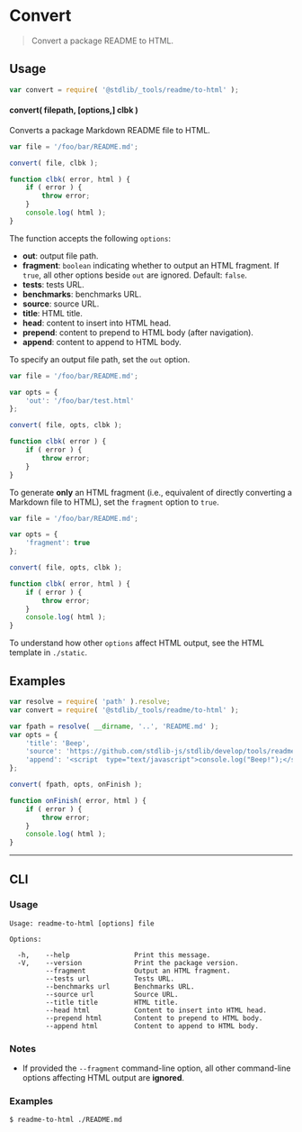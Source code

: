 # Convert

> Convert a package README to HTML.

<!-- Section to include introductory text. Make sure to keep an empty line after the intro `section` element and another before the `/section` close. -->

<section class="intro">

</section>

<!-- /.intro -->

<!-- Package usage documentation. -->

<section class="usage">

## Usage

```javascript
var convert = require( '@stdlib/_tools/readme/to-html' );
```

#### convert( filepath, \[options,] clbk )

Converts a package Markdown README file to HTML.

```javascript
var file = '/foo/bar/README.md';

convert( file, clbk );

function clbk( error, html ) {
    if ( error ) {
        throw error;
    }
    console.log( html );
}
```

The function accepts the following `options`:

-   **out**: output file path.
-   **fragment**: `boolean` indicating whether to output an HTML fragment. If `true`, all other options beside `out` are ignored.  Default: `false`.
-   **tests**: tests URL.
-   **benchmarks**: benchmarks URL.
-   **source**: source URL.
-   **title**: HTML title.
-   **head**: content to insert into HTML head.
-   **prepend**: content to prepend to HTML body (after navigation).
-   **append**: content to append to HTML body.

To specify an output file path, set the `out` option.

```javascript
var file = '/foo/bar/README.md';

var opts = {
    'out': '/foo/bar/test.html'
};

convert( file, opts, clbk );

function clbk( error ) {
    if ( error ) {
        throw error;
    }
}
```

To generate **only** an HTML fragment (i.e., equivalent of directly converting a Markdown file to HTML), set the `fragment` option to `true`.

```javascript
var file = '/foo/bar/README.md';

var opts = {
    'fragment': true
};

convert( file, opts, clbk );

function clbk( error, html ) {
    if ( error ) {
        throw error;
    }
    console.log( html );
}
```

To understand how other `options` affect HTML output, see the HTML template in `./static`.

</section>

<!-- /.usage -->

<!-- Package usage notes. Make sure to keep an empty line after the `section` element and another before the `/section` close. -->

<section class="notes">

</section>

<!-- /.notes -->

<!-- Package usage examples. -->

<section class="examples">

## Examples

<!-- eslint no-undef: "error" -->

```javascript
var resolve = require( 'path' ).resolve;
var convert = require( '@stdlib/_tools/readme/to-html' );

var fpath = resolve( __dirname, '..', 'README.md' );
var opts = {
    'title': 'Beep',
    'source': 'https://github.com/stdlib-js/stdlib/develop/tools/readme/to-html/lib/index.js',
    'append': '<script  type="text/javascript">console.log("Beep!");</script>'
};

convert( fpath, opts, onFinish );

function onFinish( error, html ) {
    if ( error ) {
        throw error;
    }
    console.log( html );
}
```

</section>

<!-- /.examples -->

<!-- Section for describing a command-line interface. -->

* * *

<section class="cli">

## CLI

<!-- CLI usage documentation. -->

<section class="usage">

### Usage

```text
Usage: readme-to-html [options] file

Options:

  -h,    --help                Print this message.
  -V,    --version             Print the package version.
         --fragment            Output an HTML fragment.
         --tests url           Tests URL.
         --benchmarks url      Benchmarks URL.
         --source url          Source URL.
         --title title         HTML title.
         --head html           Content to insert into HTML head.
         --prepend html        Content to prepend to HTML body.
         --append html         Content to append to HTML body.
```

</section>

<!-- /.usage -->

<!-- CLI usage notes. Make sure to keep an empty line after the `section` element and another before the `/section` close. -->

<section class="notes">

### Notes

-   If provided the `--fragment` command-line option, all other command-line options affecting HTML output are **ignored**.

</section>

<!-- /.notes -->

<!-- CLI usage examples. -->

<section class="examples">

### Examples

```bash
$ readme-to-html ./README.md
```

</section>

<!-- /.examples -->

</section>

<!-- /.cli -->

<!-- Section to include cited references. If references are included, add a horizontal rule *before* the section. Make sure to keep an empty line after the `section` element and another before the `/section` close. -->

<section class="references">

</section>

<!-- /.references -->

<!-- Section for all links. Make sure to keep an empty line after the `section` element and another before the `/section` close. -->

<section class="links">

</section>

<!-- /.links -->
